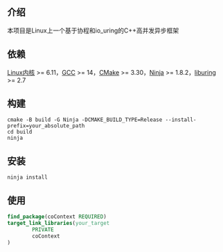 ## 介绍

本项目是Linux上一个基于协程和io_uring的C++高并发异步框架

## 依赖

[Linux内核](https://www.kernel.org) >= 6.11，[GCC](https://gcc.gnu.org) >= 14，[CMake](https://cmake.org) >=
3.30，[Ninja](https://ninja-build.org) >= 1.8.2，[liburing](https://github.com/axboe/liburing) >= 2.7

## 构建

```shell
cmake -B build -G Ninja -DCMAKE_BUILD_TYPE=Release --install-prefix=your_absolute_path
cd build
ninja
```

## 安装

```shell
ninja install
```

## 使用

```cmake
find_package(coContext REQUIRED)
target_link_libraries(your_target
        PRIVATE
        coContext
)
```
